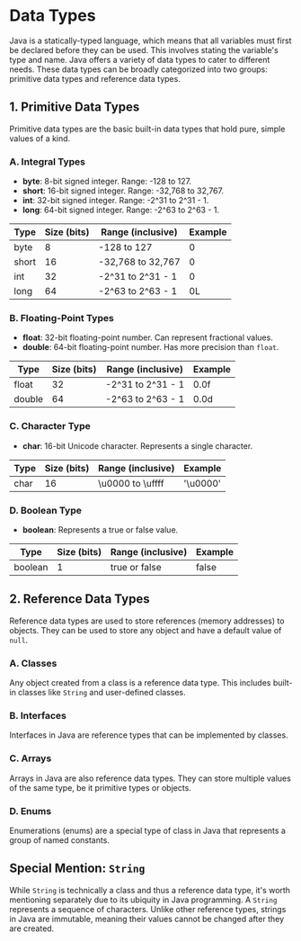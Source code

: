 # Data Types

Java is a statically-typed language, which means that all variables must first be declared before they can be used. This involves stating the variable's type and name. Java offers a variety of data types to cater to different needs. These data types can be broadly categorized into two groups: primitive data types and reference data types.

## 1. Primitive Data Types

Primitive data types are the basic built-in data types that hold pure, simple values of a kind.

### A. Integral Types

- **byte**: 8-bit signed integer. Range: -128 to 127.
- **short**: 16-bit signed integer. Range: -32,768 to 32,767.
- **int**: 32-bit signed integer. Range: -2^31 to 2^31 - 1.
- **long**: 64-bit signed integer. Range: -2^63 to 2^63 - 1.

| Type  | Size (bits) | Range (inclusive) | Example |
| ----- | ----------- | ----------------- | ------- |
| byte  | 8           | -128 to 127       | 0       |
| short | 16          | -32,768 to 32,767 | 0       |
| int   | 32          | -2^31 to 2^31 - 1 | 0       |
| long  | 64          | -2^63 to 2^63 - 1 | 0L      |

### B. Floating-Point Types

- **float**: 32-bit floating-point number. Can represent fractional values.
- **double**: 64-bit floating-point number. Has more precision than `float`.

| Type   | Size (bits) | Range (inclusive) | Example |
| ------ | ----------- | ----------------- | ------- |
| float  | 32          | -2^31 to 2^31 - 1 | 0.0f    |
| double | 64          | -2^63 to 2^63 - 1 | 0.0d    |

### C. Character Type

- **char**: 16-bit Unicode character. Represents a single character.

| Type | Size (bits) | Range (inclusive) | Example  |
| ---- | ----------- | ----------------- | -------- |
| char | 16          | \u0000 to \uffff  | '\u0000' |

### D. Boolean Type

- **boolean**: Represents a true or false value.

| Type    | Size (bits) | Range (inclusive) | Example |
| ------- | ----------- | ----------------- | ------- |
| boolean | 1           | true or false     | false   |

## 2. Reference Data Types

Reference data types are used to store references (memory addresses) to objects. They can be used to store any object and have a default value of `null`.

### A. Classes

Any object created from a class is a reference data type. This includes built-in classes like `String` and user-defined classes.

### B. Interfaces

Interfaces in Java are reference types that can be implemented by classes.

### C. Arrays

Arrays in Java are also reference data types. They can store multiple values of the same type, be it primitive types or objects.

### D. Enums

Enumerations (enums) are a special type of class in Java that represents a group of named constants.

## Special Mention: `String`

While `String` is technically a class and thus a reference data type, it's worth mentioning separately due to its ubiquity in Java programming. A `String` represents a sequence of characters. Unlike other reference types, strings in Java are immutable, meaning their values cannot be changed after they are created.
